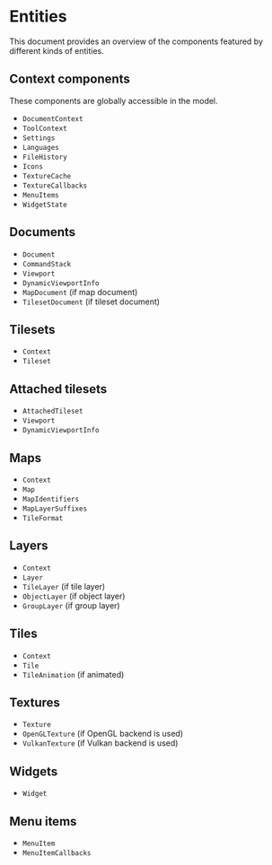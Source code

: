 # Entities

This document provides an overview of the components featured by different kinds of entities.

## Context components

These components are globally accessible in the model.

* `DocumentContext`
* `ToolContext`
* `Settings`
* `Languages`
* `FileHistory`
* `Icons`
* `TextureCache`
* `TextureCallbacks`
* `MenuItems`
* `WidgetState`

## Documents

* `Document`
* `CommandStack`
* `Viewport`
* `DynamicViewportInfo`
* `MapDocument` (if map document)
* `TilesetDocument` (if tileset document)

## Tilesets

* `Context`
* `Tileset`

## Attached tilesets

* `AttachedTileset`
* `Viewport`
* `DynamicViewportInfo`

## Maps

* `Context`
* `Map`
* `MapIdentifiers`
* `MapLayerSuffixes`
* `TileFormat`

## Layers

* `Context`
* `Layer`
* `TileLayer` (if tile layer)
* `ObjectLayer` (if object layer)
* `GroupLayer` (if group layer)

## Tiles

* `Context`
* `Tile`
* `TileAnimation` (if animated)

## Textures

* `Texture`
* `OpenGLTexture` (if OpenGL backend is used)
* `VulkanTexture` (if Vulkan backend is used)

## Widgets

* `Widget`

## Menu items

* `MenuItem`
* `MenuItemCallbacks`